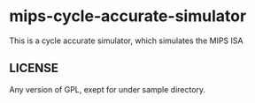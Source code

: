 mips-cycle-accurate-simulator
=============================

This is a cycle accurate simulator, which simulates the MIPS ISA

LICENSE
-------

Any version of GPL, exept for under sample directory.
